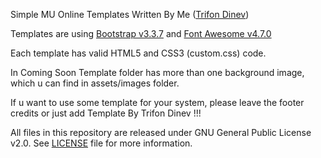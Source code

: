 Simple MU Online Templates Written By Me (<a href="https://trifondinev.com">Trifon Dinev</a>)

Templates are using <a href="https://getbootstrap.com/docs/3.3/">Bootstrap v3.3.7</a> and <a href="http://fontawesome.io/">Font Awesome v4.7.0</a>

Each template has valid HTML5 and CSS3 (custom.css) code.

In Coming Soon Template folder has more than one background image, which u can find in assets/images folder.

If u want to use some template for your system, please leave the footer credits or just add Template By Trifon Dinev !!!

All files in this repository are released under GNU General Public License v2.0. See <a href="https://github.com/TrifonDinev/Simple-MU-Online-Templates/blob/master/LICENSE">LICENSE</a> file for more information.
